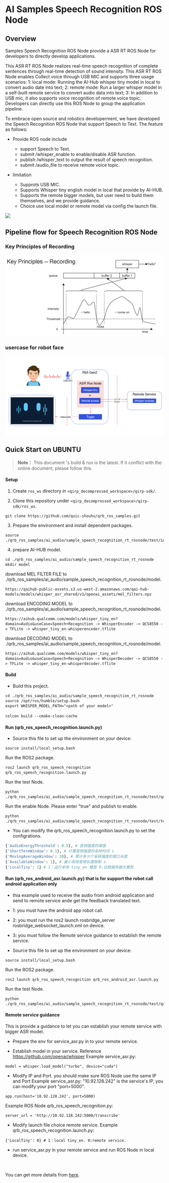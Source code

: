 # AI Samples Speech Recognition ROS Node

## Overview

Samples Speech Recognition ROS Node provide a ASR RT ROS Node for developers to directly develop applications.

This ASR RT ROS Node realizes real-time speech recognition of complete sentences through real-time detection of sound intensity.
This ASR RT ROS Node enables Collect voice through USB MIC and supports three usage scenarios:
1: local mode: Running the AI-Hub whisper tiny model in local to convert audio date into text;
2: remote mode: Run a larger whisper model in a self-built remote service to convert audio data into text;
3: In addition to USB mic, it also supports voice recognition of remote voice topic.
Developers can directly use this ROS Node to group the application pipeline.

To embrace open source and robotics developerment, we have developed the Speech Recognition ROS Node that support Speech to Text. 
The feature as follows:

- Provide ROS node include
  - support Speech to Text.
  - submit /whisper_enable to enable/disable ASR function.
  - publish /whisper_text to output the result of speech recognition.
  - submit /audio_file to receive remote voice topic.

- limitation
  - Supprots USB MIC.
  - Supports Whisper tiny english model in local that provide by AI-HUB.
  - Supports the remote bigger models, but user need to build them themselves, and we provide guidance.
  - Choice use local model or remote model via config the launch file.

![](./resource/asr_rt_rosnode.gif)

## Pipeline flow for Speech Recognition ROS Node

### Key Principles of Recording
![](./test/key_principles_of_recording.png)

### usercase for robot face
![](./test/usercase_for_robot_face.png)

## Quick Start on UBUNTU

> **Note：**
> This document 's build & run is the latest.
> If it conflict with the online document, please follow this.


#### Setup
1. Create `ros_ws` directory in `<qirp_decompressed_workspace>/qirp-sdk/`.

2. Clone this repository under `<qirp_decompressed_workspace>/qirp-sdk/ros_ws`.
```
git clone https://github.com/quic-shouhu/qrb_ros_samples.git
```

3. Prepare the environment and install dependent packages.
```
source ./qrb_ros_samples/ai_audio/sample_speech_recognition_rt_rosnode/test/install_packages_2.sh
```

4. prepare AI-HUB model.
```
cd ./qrb_ros_samples/ai_audio/sample_speech_recognition_rt_rosnode
mkdir model
```

download MEL FILTER FILE to ./qrb_ros_samples/ai_audio/sample_speech_recognition_rt_rosnode/model.
```
https://qaihub-public-assets.s3.us-west-2.amazonaws.com/qai-hub-models/models/whisper_asr_shared/v1/openai_assets/mel_filters.npz
```

download ENCODING MODEL to ./qrb_ros_samples/ai_audio/sample_speech_recognition_rt_rosnode/model.
```
https://aihub.qualcomm.com/models/whisper_tiny_en?domain=Audio&useCase=Speech+Recognition -> WhisperEncoder -> QCS8550 -> TFLite -> whisper_tiny_en-whisperencoder.tflite
```

download DECODING MODEL to ./qrb_ros_samples/ai_audio/sample_speech_recognition_rt_rosnode/model.
```
https://aihub.qualcomm.com/models/whisper_tiny_en?domain=Audio&useCase=Speech+Recognition -> WhisperDecoder -> QCS8550 -> TFLite -> whisper_tiny_en-whisperdecoder.tflite
```


#### Build
- Build this project.
```
cd ./qrb_ros_samples/ai_audio/sample_speech_recognition_rt_rosnode
source /opt/ros/humble/setup.bash
export WHISPER_MODEL_PATH="<path of your model>"

colcon build --cmake-clean-cache
```

#### Run (qrb_ros_speech_recognition.launch.py)
- Source this file to set up the environment on your device:
```
source install/local_setup.bash
```

Run the ROS2 package.
```
ros2 launch qrb_ros_speech_recognition qrb_ros_speech_recognition.launch.py
```

Run the test Node.
```
python ./qrb_ros_samples/ai_audio/sample_speech_recognition_rt_rosnode/test/qrb_ros_print.py
```

Run the enable Node. Please enter "true" and publish to enable.
```
python ./qrb_ros_samples/ai_audio/sample_speech_recognition_rt_rosnode/test/test_asr_switch.py
```

- You can modify the qrb_ros_speech_recognition.launch.py to set the configrations.
```python
{'AudioEnergyThreshold': 0.5}, # 音频强度的阈值
{'ShortTermWindow': 0.1}, # 计算音频强度的采样时间 s
{'MovingAverageWindow': 30}, # 累计多少个采样强度的窗口长度
{'AvailableWindow': 1}, # 最小有效音频长度限制 s
{'LocalTiny': 1} # 1：运行本地 tiny_en 模型 0:远程服务器大模型
```

#### Run (qrb_ros_android_asr.launch.py) that is for support the robot call android application only
- thia example used to receive the audio from android application and send to remote service ande get the feedback translated text.
- 1: you must have the android app robot call.
- 2: you must run the ros2 launch rosbridge_server rosbridge_websocket_launch.xml on device.
- 3: you must follow the Remote service guidance to establish the remote service.

- Source this file to set up the environment on your device:
```
source install/local_setup.bash
```

Run the ROS2 package.
```
ros2 launch qrb_ros_speech_recognition qrb_ros_android_asr.launch.py
```

Run the test Node.
```
python ./qrb_ros_samples/ai_audio/sample_speech_recognition_rt_rosnode/test/qrb_ros_print.py
```

#### Remote service guidance
This is provide a guidance to let you can establish your remote service with bigger ASR model.

- Prepare the env for service_asr.py in to your remote service.
  
- Establish model in your service.
  Reference https://github.com/openai/whisper
  Example service_asr.py:
```
model = whisper.load_model("turbo", device="cuda")
```

- Modify IP and Port. you should make sure ROS Node use the same IP and Port
Example service_asr.py: "10.92.128.242" is the service's IP, you can modify your port "port=5000".
```
app.run(host='10.92.128.242', port=5000)
```
Example ROS Node qrb_ros_speech_recognition.py:
```
server_url = 'http://10.92.128.242:5000/transcribe'
```

- Modify launch file choice remote service.
Example qrb_ros_speech_recognition.launch.py:
```
{'LocalTiny': 0} # 1：local tiny_en. 0:remote service.
```

- run service_asr.py in your remote service and run ROS Node in local device.

<br>

You can get more details from [here](https://quic-qrb-ros.github.io/main/index.html).
